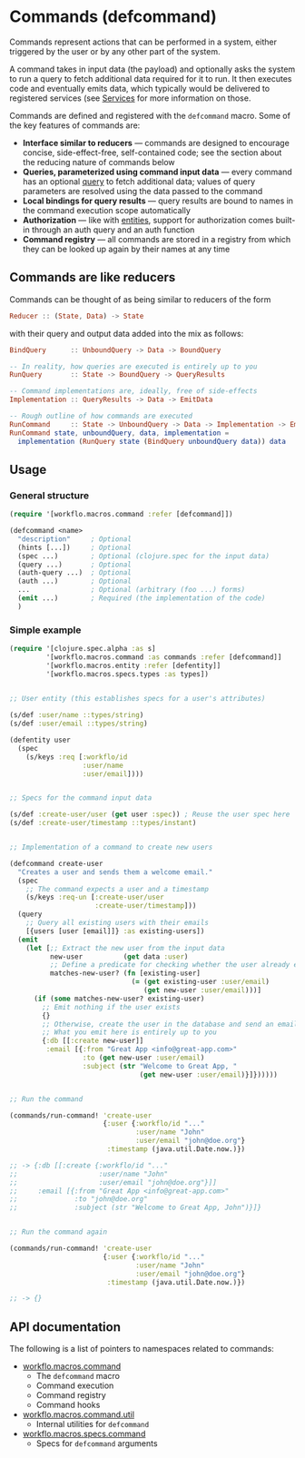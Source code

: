 # Commands (defcommand)

Commands represent actions that can be performed in a system, either
triggered by the user or by any other part of the system.

A command takes in input data (the payload) and optionally asks the
system to run a query to fetch additional data required for it to run.
It then executes code and eventually emits data, which typically would
be delivered to registered services (see
[Services](06-defservice.html) for more information on those.

Commands are defined and registered with the `defcommand` macro. Some
of the key features of commands are:

* **Interface similar to reducers** — commands are designed to encourage
  concise, side-effect-free, self-contained code; see the section about
  the reducing nature of commands below
* **Queries, parameterized using command input data** — every command
  has an optional [query](02-queries.html) to fetch additional data;
  values of query parameters are resolved using the data passed to
  the command
* **Local bindings for query results** — query results are bound to
  names in the command execution scope automatically
* **Authorization** — like with [entities](04-defentity.html), support for
  authorization comes built-in through an auth query and an auth function
* **Command registry** — all commands are stored in a registry from
  which they can be looked up again by their names at any time

## Commands are like reducers

Commands can be thought of as being similar to reducers of the
form

```elm
Reducer :: (State, Data) -> State
```

with their query and output data added into the mix as follows:

```elm
BindQuery      :: UnboundQuery -> Data -> BoundQuery

-- In reality, how queries are executed is entirely up to you
RunQuery       :: State -> BoundQuery -> QueryResults

-- Command implementations are, ideally, free of side-effects
Implementation :: QueryResults -> Data -> EmitData

-- Rough outline of how commands are executed
RunCommand     :: State -> UnboundQuery -> Data -> Implementation -> EmitData
RunCommand state, unboundQuery, data, implementation =
  implementation (RunQuery state (BindQuery unboundQuery data)) data
```

## Usage

### General structure

```clojure
(require '[workflo.macros.command :refer [defcommand]])

(defcommand <name>
  "description"     ; Optional
  (hints [...])     ; Optional
  (spec ...)        ; Optional (clojure.spec for the input data)
  (query ...)       ; Optional
  (auth-query ...)  ; Optional
  (auth ...)        ; Optional
  ...               ; Optional (arbitrary (foo ...) forms)
  (emit ...)        ; Required (the implementation of the code)
  )
```

### Simple example

```clojure
(require '[clojure.spec.alpha :as s]
         '[workflo.macros.command :as commands :refer [defcommand]]
         '[workflo.macros.entity :refer [defentity]]
         '[workflo.macros.specs.types :as types])

        
;; User entity (this establishes specs for a user's attributes)

(s/def :user/name ::types/string)
(s/def :user/email ::types/string)

(defentity user
  (spec
    (s/keys :req [:workflo/id
                  :user/name
                  :user/email])))


;; Specs for the command input data

(s/def :create-user/user (get user :spec)) ; Reuse the user spec here
(s/def :create-user/timestamp ::types/instant)


;; Implementation of a command to create new users

(defcommand create-user
  "Creates a user and sends them a welcome email."
  (spec
    ;; The command expects a user and a timestamp
    (s/keys :req-un [:create-user/user
                     :create-user/timestamp]))
  (query
    ;; Query all existing users with their emails
    [{users [user [email]]} :as existing-users])
  (emit
    (let [;; Extract the new user from the input data
          new-user          (get data :user)
          ;; Define a predicate for checking whether the user already exists
          matches-new-user? (fn [existing-user]
                              (= (get existing-user :user/email) 
                                 (get new-user :user/email)))]
      (if (some matches-new-user? existing-user)
        ;; Emit nothing if the user exists
        {}
        ;; Otherwise, create the user in the database and send an email
        ;; What you emit here is entirely up to you
        {:db [[:create new-user]]
         :email [{:from "Great App <info@great-app.com>"
                  :to (get new-user :user/email)
                  :subject (str "Welcome to Great App, "
                                (get new-user :user/email)}]})))))


;; Run the command

(commands/run-command! 'create-user
                       {:user {:workflo/id "..."
                               :user/name "John"
                               :user/email "john@doe.org"}
                        :timestamp (java.util.Date.now.)})

;; -> {:db [[:create {:workflo/id "..."
;;                    :user/name "John"
;;                    :user/email "john@doe.org"}]]
;;     :email [{:from "Great App <info@great-app.com>"
;;              :to "john@doe.org"
;;              :subject (str "Welcome to Great App, John")}]}


;; Run the command again

(commands/run-command! 'create-user
                       {:user {:workflo/id "..."
                               :user/name "John"
                               :user/email "john@doe.org"}
                        :timestamp (java.util.Date.now.)})

;; -> {}
```

## API documentation

The following is a list of pointers to namespaces related to commands:

* [workflo.macros.command](workflo.macros.command.html)
    - The `defcommand` macro
    - Command execution
    - Command registry
    - Command hooks
* [workflo.macros.command.util](workflo.macros.command.util.html)
    - Internal utilities for `defcommand`
* [workflo.macros.specs.command](workflo.macros.specs.command.html)
    - Specs for `defcommand` arguments